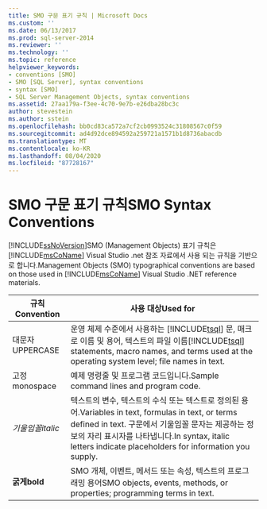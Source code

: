 ```yaml
---
title: SMO 구문 표기 규칙 | Microsoft Docs
ms.custom: ''
ms.date: 06/13/2017
ms.prod: sql-server-2014
ms.reviewer: ''
ms.technology: ''
ms.topic: reference
helpviewer_keywords:
- conventions [SMO]
- SMO [SQL Server], syntax conventions
- syntax [SMO]
- SQL Server Management Objects, syntax conventions
ms.assetid: 27aa179a-f3ee-4c70-9e7b-e26dba28bc3c
author: stevestein
ms.author: sstein
ms.openlocfilehash: bb0cd83ca572a7cf2cb0993524c31808567c0f59
ms.sourcegitcommit: ad4d92dce894592a259721a1571b1d8736abacdb
ms.translationtype: MT
ms.contentlocale: ko-KR
ms.lasthandoff: 08/04/2020
ms.locfileid: "87728167"
---
```

# <a name="smo-syntax-conventions"></a><span data-ttu-id="4dd62-102">SMO 구문 표기 규칙</span><span class="sxs-lookup"><span data-stu-id="4dd62-102">SMO Syntax Conventions</span></span>
  [!INCLUDE[ssNoVersion](../../includes/ssnoversion-md.md)]<span data-ttu-id="4dd62-103">SMO (Management Objects) 표기 규칙은 [!INCLUDE[msCoName](../../includes/msconame-md.md)] Visual Studio .net 참조 자료에서 사용 되는 규칙을 기반으로 합니다.</span><span class="sxs-lookup"><span data-stu-id="4dd62-103">Management Objects (SMO) typographical conventions are based on those used in [!INCLUDE[msCoName](../../includes/msconame-md.md)] Visual Studio .NET reference materials.</span></span>  
  
|<span data-ttu-id="4dd62-104">규칙</span><span class="sxs-lookup"><span data-stu-id="4dd62-104">Convention</span></span>|<span data-ttu-id="4dd62-105">사용 대상</span><span class="sxs-lookup"><span data-stu-id="4dd62-105">Used for</span></span>|  
|----------------|--------------|  
|<span data-ttu-id="4dd62-106">대문자</span><span class="sxs-lookup"><span data-stu-id="4dd62-106">UPPERCASE</span></span>|<span data-ttu-id="4dd62-107">운영 체제 수준에서 사용하는 [!INCLUDE[tsql](../../includes/tsql-md.md)] 문, 매크로 이름 및 용어, 텍스트의 파일 이름</span><span class="sxs-lookup"><span data-stu-id="4dd62-107">[!INCLUDE[tsql](../../includes/tsql-md.md)] statements, macro names, and terms used at the operating system level; file names in text.</span></span>|  
|<span data-ttu-id="4dd62-108">고정</span><span class="sxs-lookup"><span data-stu-id="4dd62-108">monospace</span></span>|<span data-ttu-id="4dd62-109">예제 명령줄 및 프로그램 코드입니다.</span><span class="sxs-lookup"><span data-stu-id="4dd62-109">Sample command lines and program code.</span></span>|  
|<span data-ttu-id="4dd62-110">*기울임꼴*</span><span class="sxs-lookup"><span data-stu-id="4dd62-110">*italic*</span></span>|<span data-ttu-id="4dd62-111">텍스트의 변수, 텍스트의 수식 또는 텍스트로 정의된 용어.</span><span class="sxs-lookup"><span data-stu-id="4dd62-111">Variables in text, formulas in text, or terms defined in text.</span></span> <span data-ttu-id="4dd62-112">구문에서 기울임꼴 문자는 제공하는 정보의 자리 표시자를 나타냅니다.</span><span class="sxs-lookup"><span data-stu-id="4dd62-112">In syntax, italic letters indicate placeholders for information you supply.</span></span>|  
|<span data-ttu-id="4dd62-113">**굵게**</span><span class="sxs-lookup"><span data-stu-id="4dd62-113">**bold**</span></span>|<span data-ttu-id="4dd62-114">SMO 개체, 이벤트, 메서드 또는 속성, 텍스트의 프로그래밍 용어</span><span class="sxs-lookup"><span data-stu-id="4dd62-114">SMO objects, events, methods, or properties; programming terms in text.</span></span>|  
  
  

